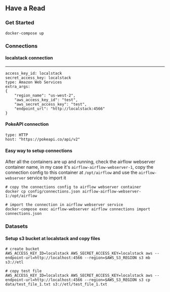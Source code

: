 ## Have a Read

### Get Started

```
docker-compose up
```

### Connections

#### localstack connection
---
```
access_key_id: localstack
secret_access_key: localstack
type: Amazon Web Services
extra_args:
{
    "region_name": "us-west-2", 
    "aws_access_key_id": "test", 
    "aws_secret_access_key": "test", 
    "endpoint_url": "http://localstack:4566"
}
```


#### PokeAPI connection
```
type: HTTP
host: "https://pokeapi.co/api/v2"
```


#### Easy way to setup connections
After all the containers are up and running, check the airflow webserver container name, in my case it's `airflow-airflow-webserver-1`, copy the connection config to this container at `/opt/airflow` and use the `airflow-webserver` service to import it
```
# copy the connections config to airflow webserver container
docker cp config/connections.json airflow-airflow-webserver-1:/opt/airflow

# import the connection in airflow webserver service
docker-compose exec airflow-webserver airflow connections import connections.json
```


### Datasets

#### Setup s3 bucket at localstack and copy files
```
# create bucket
AWS_ACCESS_KEY_ID=localstack AWS_SECRET_ACCESS_KEY=localstack aws --endpoint-url=http://localhost:4566 --region=$AWS_S3_REGION s3 mb s3://etl

# copy test file
AWS_ACCESS_KEY_ID=localstack AWS_SECRET_ACCESS_KEY=localstack aws --endpoint-url=http://localhost:4566 --region=$AWS_S3_REGION s3 cp data/test_file_1.txt s3://etl/test_file_1.txt
```
